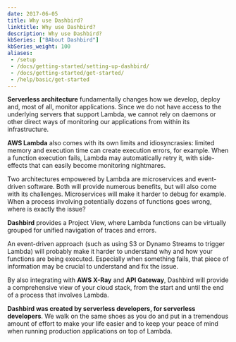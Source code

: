 ```yaml
---
date: 2017-06-05
title: Why use Dashbird?
linktitle: Why use Dashbird?
description: Why use Dashbird?
kbSeries: ["BAbout Dashbird"]
kbSeries_weight: 100
aliases:
 - /setup
 - /docs/getting-started/setting-up-dashbird/
 - /docs/getting-started/get-started/
 - /help/basic/get-started
---
```


**Serverless architecture** fundamentally changes how we develop, deploy and, most of all, monitor applications. Since we do not have access to the underlying servers that support Lambda, we cannot rely on daemons or other direct ways of monitoring our applications from within its infrastructure.

**AWS Lambda** also comes with its own limits and idiosyncrasies: limited memory and execution time can create execution errors, for example. When a function execution fails, Lambda may automatically retry it, with side-effects that can easily become monitoring nightmares.

Two architectures empowered by Lambda are microservices and event-driven software. Both will provide numerous benefits, but will also come with its challenges. Microservices will make it harder to debug for example. When a process involving potentially dozens of functions goes wrong, where is exactly the issue?

**Dashbird** provides a Project View, where Lambda functions can be virtually grouped for unified navigation of traces and errors.

An event-driven approach (such as using S3 or Dynamo Streams to trigger Lambda) will probably make it harder to understand why and how your functions are being executed. Especially when something fails, that piece of information may be crucial to understand and fix the issue.

By also integrating with **AWS X-Ray** and **API Gateway**, Dashbird will provide a comprehensive view of your cloud stack, from the start and until the end of a process that involves Lambda.

**Dashbird was created by serverless developers, for serverless developers**. We walk on the same shoes as you do and put in a tremendous amount of effort to make your life easier and to keep your peace of mind when running production applications on top of Lambda.